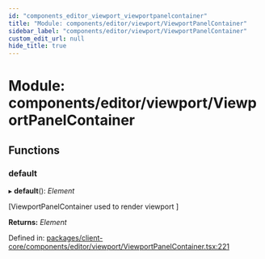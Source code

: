 ```yaml
---
id: "components_editor_viewport_viewportpanelcontainer"
title: "Module: components/editor/viewport/ViewportPanelContainer"
sidebar_label: "components/editor/viewport/ViewportPanelContainer"
custom_edit_url: null
hide_title: true
---
```


# Module: components/editor/viewport/ViewportPanelContainer

## Functions

### default

▸ **default**(): *Element*

[ViewportPanelContainer used to render viewport ]

**Returns:** *Element*

Defined in: [packages/client-core/components/editor/viewport/ViewportPanelContainer.tsx:221](https://github.com/xr3ngine/xr3ngine/blob/66a84a950/packages/client-core/components/editor/viewport/ViewportPanelContainer.tsx#L221)
